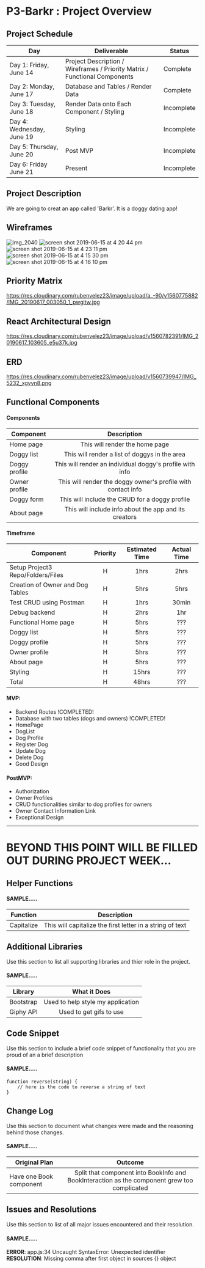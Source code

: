 # P3-Barkr : Project Overview

## Project Schedule

|  Day | Deliverable | Status
|---|---| ---|
|Day 1: Friday, June 14| Project Description / Wireframes / Priority Matrix / Functional Components | Complete
|Day 2: Monday, June 17| Database and Tables / Render Data  | Complete
|Day 3: Tuesday, June 18| Render Data onto Each Component / Styling | Incomplete
|Day 4: Wednesday, June 19| Styling | Incomplete
|Day 5: Thursday, June 20| Post MVP  | Incomplete
|Day 6: Friday June 21| Present | Incomplete

## Project Description

We are going to creat an app called 'Barkr'. It is a doggy dating app!

## Wireframes
![img_2040](https://media.git.generalassemb.ly/user/20229/files/56360b80-90df-11e9-9792-8f7fa8539f11)
![screen shot 2019-06-15 at 4 20 44 pm](https://media.git.generalassemb.ly/user/20229/files/5fbf7380-90df-11e9-9591-47edd8074405)
![screen shot 2019-06-15 at 4 23 11 pm](https://media.git.generalassemb.ly/user/20229/files/61893700-90df-11e9-94fe-17faf34599d7)
![screen shot 2019-06-15 at 4 15 30 pm](https://media.git.generalassemb.ly/user/20229/files/63eb9100-90df-11e9-96bb-ea552f5cedd0)
![screen shot 2019-06-15 at 4 16 10 pm](https://media.git.generalassemb.ly/user/20229/files/64842780-90df-11e9-879e-de836ee61ca5)


## Priority Matrix

https://res.cloudinary.com/rubenvelez23/image/upload/a_-90/v1560775882/IMG_20190617_003050_1_pwgitw.jpg

## React Architectural Design

https://res.cloudinary.com/rubenvelez23/image/upload/v1560782391/IMG_20190617_103605_e5u37k.jpg

## ERD

https://res.cloudinary.com/rubenvelez23/image/upload/v1560739947/IMG_5232_xgyvn8.png

## Functional Components

#### Components
| Component | Description | 
| --- | :---: |  
| Home page | This will render the home page | 
| Doggy list | This will render a list of doggys in the area | 
| Doggy profile | This will render an individual doggy's profile with info | 
| Owner profile  | This will render the doggy owner's profile with contact info | 
| Doggy form | This will include the CRUD for a doggy profile | 
| About page | This will include info about the app and its creators | 

#### Timeframe
| Component | Priority | Estimated Time | Actual Time |
| --- | :---: |  :---: | :---: |
| Setup Project3 Repo/Folders/Files | H | 1hrs| 2hrs |
| Creation of Owner and Dog Tables | H | 5hrs| 5hrs |
| Test CRUD using Postman | H | 1hrs| 30min |
| Debug backend | H | 2hrs| 1hr |
| Functional Home page | H | 5hrs| ??? |
| Doggy list | H | 5hrs| ??? |
| Doggy profile | H | 5hrs| ??? |
| Owner profile | H | 5hrs| ??? |
| About page | H | 5hrs| ??? |
| Styling | H | 15hrs| ??? |
| Total | H | 48hrs| ??? | 

#### MVP:
- Backend Routes !COMPLETED!
- Database with two tables (dogs and owners) !COMPLETED!
- HomePage
- DogList
- Dog Profile
- Register Dog
- Update Dog
- Delete Dog
- Good Design

#### PostMVP:
- Authorization
- Owner Profiles
- CRUD functionalities similar to dog profiles for owners
- Owner Contact Information Link
- Exceptional Design

------------------------------------------------------

# BEYOND THIS POINT WILL BE FILLED OUT DURING PROJECT WEEK...

## Helper Functions


#### SAMPLE.....
| Function | Description | 
| --- | :---: |  
| Capitalize | This will capitalize the first letter in a string of text | 

## Additional Libraries
 Use this section to list all supporting libraries and thier role in the project. 
 
 #### SAMPLE.....
| Library | What it Does | 
| --- | :---: |  
| Bootstrap | Used to help style my application | 
| Giphy API | Used to get gifs to use | 


## Code Snippet

Use this section to include a brief code snippet of functionality that you are proud of an a brief description  

#### SAMPLE.....
```
function reverse(string) {
	// here is the code to reverse a string of text
}
```

## Change Log
 Use this section to document what changes were made and the reasoning behind those changes.  

#### SAMPLE.....
| Original Plan | Outcome | 
| --- | :---: |  
| Have one Book component | Split that component into BookInfo and BookInteraction as the component grew too complicated | 

## Issues and Resolutions
 Use this section to list of all major issues encountered and their resolution.

#### SAMPLE.....
**ERROR**: app.js:34 Uncaught SyntaxError: Unexpected identifier                                
**RESOLUTION**: Missing comma after first object in sources {} object
